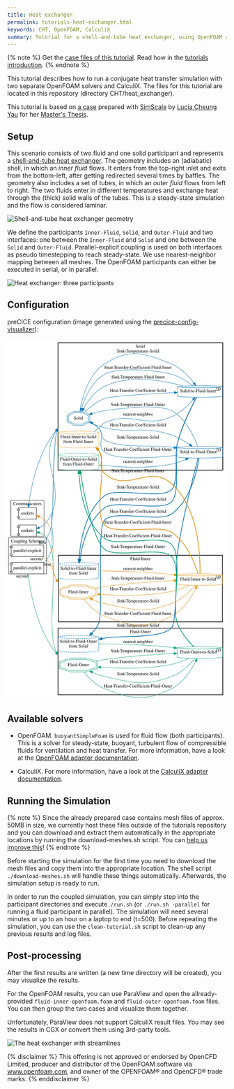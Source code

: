 ```yaml
---
title: Heat exchanger
permalink: tutorials-heat-exchanger.html
keywords: CHT, OpenFOAM, CalculiX
summary: Tutorial for a shell-and-tube heat exchanger, using OpenFOAM and CalculiX
---
```


{% note %}
Get the [case files of this tutorial](https://github.com/precice/tutorials/tree/master/heat-exchanger). Read how in the [tutorials introduction](https://www.precice.org/tutorials.html).
{% endnote %}

This tutorial describes how to run a conjugate heat transfer simulation with two separate OpenFOAM solvers and CalculiX. The files for this tutorial are located in this repository (directory CHT/heat_exchanger).

This tutorial is based on [a case](https://www.simscale.com/projects/cheunglucia/heat_exchanger_-_cht_simulation/) prepared with [SimScale](https://www.simscale.com/) by [Lucia Cheung Yau](https://github.com/ludcila) for her [Master's Thesis](https://www5.in.tum.de/pub/Cheung2016_Thesis.pdf).

## Setup

This scenario consists of two fluid and one solid participant and represents a [shell-and-tube heat exchanger](https://en.wikipedia.org/wiki/Shell_and_tube_heat_exchanger). The geometry includes an (adiabatic) shell, in which an _inner fluid_ flows. It enters from the top-right inlet and exits from the bottom-left, after getting redirected several times by baffles. The geometry also includes a set of tubes, in which an _outer fluid_ flows from left to right. The two fluids enter in different temperatures and exchange heat through the (thick) solid walls of the tubes. This is a steady-state simulation and the flow is considered laminar.

![Shell-and-tube heat exchanger geometry](images/tutorials-heat-exchanger-geometry.png)

We define the participants `Inner-Fluid`, `Solid`, and `Outer-Fluid` and two interfaces: one between the `Inner-Fluid` and `Solid` and one between the `Solid` and `Outer-Fluid`. Parallel-explicit coupling is used on both interfaces as pseudo timestepping to reach steady-state. We use nearest-neighbor mapping between all meshes. The OpenFOAM participants can either be executed in serial, or in parallel.

![Heat exchanger: three participants](images/tutorials-heat-exchanger-participants.png)

## Configuration

preCICE configuration (image generated using the [precice-config-visualizer](https://precice.org/tooling-config-visualization.html)):

![preCICE configuration visualization](images/tutorials-heat-exchanger-precice-config.svg)

## Available solvers

* OpenFOAM. `buoyantSimpleFoam` is used for fluid flow (both participants). This is a solver for steady-state, buoyant, turbulent flow of compressible fluids for ventilation and heat transfer. For more information, have a look at the [OpenFOAM adapter documentation](https://www.precice.org/adapter-openfoam-overview.html).

* CalculiX. For more information, have a look at the [CalculiX adapter documentation](https://www.precice.org/adapter-calculix-overview.html).

## Running the Simulation

{% note %}
Since the already prepared case contains mesh files of approx. 50MB in size, we currently host these files outside of the tutorials repository and you can download and extract them automatically in the appropriate locations by running the download-meshes.sh script. You can [help us improve this](https://github.com/precice/tutorials/issues/6)!
{% endnote %}

Before starting the simulation for the first time you need to download the mesh files and copy them into the appropriate location. The shell script `./download-meshes.sh` will handle these things automatically. Afterwards, the simulation setup is ready to run.

In order to run the coupled simulation, you can simply step into the participant directories and execute`./run.sh` (or `./run.sh -parallel` for running a fluid participant in parallel). The simulation will need several minutes or up to an hour on a laptop to end (t=500). Before repeating the simulation, you can use the `clean-tutorial.sh` script to clean-up any previous results and log files.

## Post-processing

After the first results are written (a new time directory will be created), you may visualize the results.

For the OpenFOAM results, you can use ParaView and open the allready-provided `fluid-inner-openfoam.foam` and `fluid-outer-openfoam.foam` files. You can then group the two cases and visualize them together.

Unfortunately, ParaView does not support CalculiX result files. You may see the results in CGX or convert them using 3rd-party tools.

![The heat exchanger with streamlines](images/tutorials-heat-exchanger-visualization.png)

{% disclaimer %}
This offering is not approved or endorsed by OpenCFD Limited, producer and distributor of the OpenFOAM software via www.openfoam.com, and owner of the OPENFOAM®  and OpenCFD®  trade marks.
{% enddisclaimer %}
